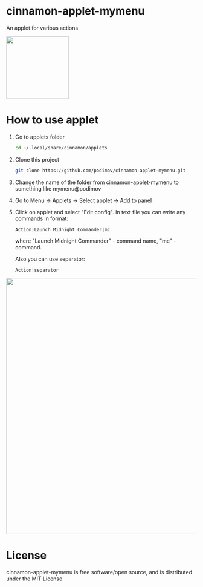 # cinnamon-applet-mymenu
An applet for various actions

<img src="http://podimov.com/github/menu.png" width="165" />

# How to use applet

1. Go to applets folder

    ```bash
    cd ~/.local/share/cinnamon/applets
    ```
2. Clone this project

    ```bash
    git clone https://github.com/podimov/cinnamon-applet-mymenu.git
    ```

3. Change the name of the folder from cinnamon-applet-mymenu to something like mymenu@podimov

4. Go to Menu -> Applets -> Select applet -> Add to panel

5. Click on applet and select "Edit config". In text file you can write any commands in format:
    ```
    Action|Launch Midnight Commander|mc
    ```
    where "Launch Midnight Commander" - command name, "mc" - command.
    
    Also you can use separator:
    ```
    Action|separator
    ```

<img src="http://podimov.com/github/config.jpg" width="677" />
    
# License

cinnamon-applet-mymenu is free software/open source, and is distributed under the MIT License